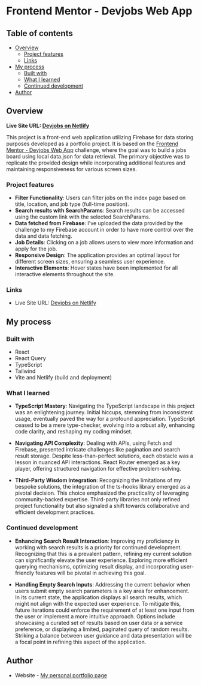 # Frontend Mentor - Devjobs Web App

## Table of contents

- [Overview](#overview)
  - [Project features](#project-features)
  - [Links](#links)
- [My process](#my-process)
  - [Built with](#built-with)
  - [What I learned](#what-i-learned)
  - [Continued development](#continued-development)
- [Author](#author)

## Overview

**Live Site URL: [Devjobs on Netlify](https://devjobs-gd.netlify.app/)**

This project is a front-end web application utilizing Firebase for data storing purposes developed as a portfolio project. It is based on the [Frontend Mentor - Devjobs Web App](https://www.frontendmentor.io/challenges/devjobs-web-app-HuvC_LP4l) challenge, where the goal was to build a jobs board using local data.json for data retrieval. The primary objective was to replicate the provided design while incorporating additional features and maintaining responsiveness for various screen sizes.

### Project features

- **Filter Functionality**: Users can filter jobs on the index page based on title, location, and job type (full-time position).
- **Search results with SearchParams**: Search results can be accessed using the custom link with the selected SearchParams.
- **Data fetched from Firebase**: I've uploaded the data provided by the challenge to my Firebase account in order to have more control over the data and data fetching.
- **Job Details**: Clicking on a job allows users to view more information and apply for the job.
- **Responsive Design**: The application provides an optimal layout for different screen sizes, ensuring a seamless user experience.
- **Interactive Elements**: Hover states have been implemented for all interactive elements throughout the site.

### Links

- Live Site URL: [Devjobs on Netlify](https://devjobs-gd.netlify.app/)

## My process

### Built with

- React
- React Query
- TypeScript
- Tailwind
- Vite and Netlify (build and deployment)

### What I learned

- **TypeScript Mastery**: Navigating the TypeScript landscape in this project was an enlightening journey. Initial hiccups, stemming from inconsistent usage, eventually paved the way for a profound appreciation. TypeScript ceased to be a mere type-checker, evolving into a robust ally, enhancing code clarity, and reshaping my coding mindset.

- **Navigating API Complexity**: Dealing with APIs, using Fetch and Firebase, presented intricate challenges like pagination and search result storage. Despite less-than-perfect solutions, each obstacle was a lesson in nuanced API interactions. React Router emerged as a key player, offering structured navigation for effective problem-solving.

- **Third-Party Wisdom Integration**: Recognizing the limitations of my bespoke solutions, the integration of the ts-hooks library emerged as a pivotal decision. This choice emphasized the practicality of leveraging community-backed expertise. Third-party libraries not only refined project functionality but also signaled a shift towards collaborative and efficient development practices.

### Continued development

- **Enhancing Search Result Interaction**: Improving my proficiency in working with search results is a priority for continued development. Recognizing that this is a prevalent pattern, refining my current solution can significantly elevate the user experience. Exploring more efficient querying mechanisms, optimizing result display, and incorporating user-friendly features will be pivotal in achieving this goal.

- **Handling Empty Search Inputs**: Addressing the current behavior when users submit empty search parameters is a key area for enhancement. In its current state, the application displays all search results, which might not align with the expected user experience. To mitigate this, future iterations could enforce the requirement of at least one input from the user or implement a more intuitive approach. Options include showcasing a curated set of results based on user data or a service preference, or displaying a limited, paginated query of random results. Striking a balance between user guidance and data presentation will be a focal point in refining this aspect of the application.

## Author

- Website - [My personal portfolio page](https://gd-portfolio.vercel.app/)
